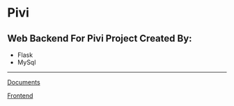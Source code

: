 # Pivi
## Web Backend For Pivi Project Created By:
- Flask
- MySql
***
[Documents](https://drive.google.com/drive/folders/1TWhOjl-WxFf7kt8JWoqCaPvLCfSErfX1?usp=sharing)

[Frontend](https://github.com/hqvjet/Pivi---frontend)